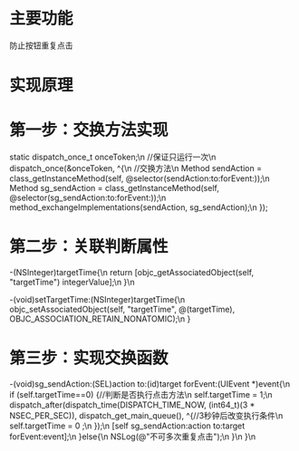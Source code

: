 # 主要功能
防止按钮重复点击

# 实现原理
# 第一步：交换方法实现
static dispatch_once_t onceToken;\n
    //保证只运行一次\n
    dispatch_once(&onceToken, ^{\n
        //交换方法\n
        Method sendAction = class_getInstanceMethod(self, @selector(sendAction:to:forEvent:));\n
        Method sg_sendAction = class_getInstanceMethod(self, @selector(sg_sendAction:to:forEvent:));\n
        method_exchangeImplementations(sendAction, sg_sendAction);\n
    });
# 第二步：关联判断属性
-(NSInteger)targetTime{\n
    return [objc_getAssociatedObject(self, "targetTime") integerValue];\n
}\n

-(void)setTargetTime:(NSInteger)targetTime{\n
    objc_setAssociatedObject(self, "targetTime", @(targetTime), OBJC_ASSOCIATION_RETAIN_NONATOMIC);\n
}
# 第三步：实现交换函数
-(void)sg_sendAction:(SEL)action to:(id)target forEvent:(UIEvent *)event{\n
    if (self.targetTime==0) {//判断是否执行点击方法\n
        self.targetTime = 1;\n
        dispatch_after(dispatch_time(DISPATCH_TIME_NOW, (int64_t)(3 * NSEC_PER_SEC)), dispatch_get_main_queue(), ^{//3秒钟后改变执行条件\n
            self.targetTime = 0 ;\n
        });\n
        [self sg_sendAction:action to:target forEvent:event];\n
    }else{\n
        NSLog(@"不可多次重复点击");\n
    }\n
}\n
   

